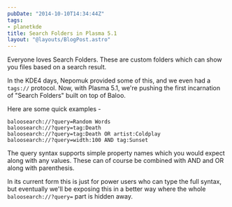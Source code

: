 ```yaml
---
pubDate: "2014-10-10T14:34:44Z"
tags:
- planetkde
title: Search Folders in Plasma 5.1
layout: "@layouts/BlogPost.astro"
---
```


Everyone loves Search Folders. These are custom folders which can show you files based on a search result.

In the KDE4 days, Nepomuk provided some of this, and we even had a `tags://` protocol. Now, with Plasma 5.1, we're pushing the first incarnation of "Search Folders" built on top of Baloo.

Here are some quick examples -

    baloosearch://?query=Random Words
    baloosearch://?query=tag:Death
    baloosearch://?query=tag:Death OR artist:Coldplay
    baloosearch://?query=width:100 AND tag:Sunset

The query syntax supports simple property names which you would expect along with any values. These can of course be combined with AND and OR along with parenthesis.

In its current form this is just for power users who can type the full syntax, but eventually we'll be exposing this in a better way where the whole `baloosearch://?query=` part is hidden away.
